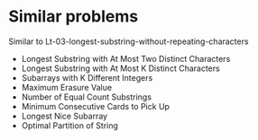 # Similar problems

Similar to Lt-03-longest-substring-without-repeating-characters

* Longest Substring with At Most Two Distinct Characters
* Longest Substring with At Most K Distinct Characters
* Subarrays with K Different Integers
* Maximum Erasure Value
* Number of Equal Count Substrings
* Minimum Consecutive Cards to Pick Up
* Longest Nice Subarray
* Optimal Partition of String 
